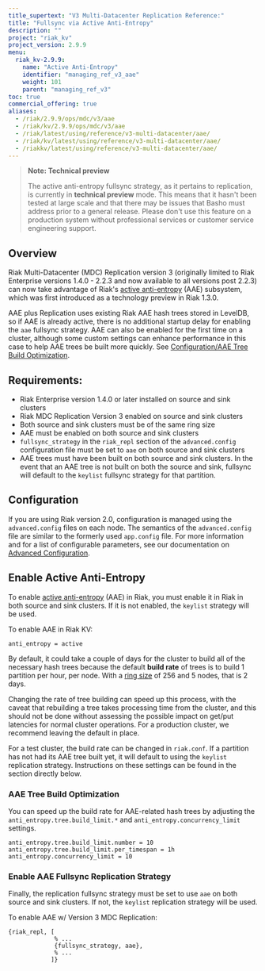 ```yaml
---
title_supertext: "V3 Multi-Datacenter Replication Reference:"
title: "Fullsync via Active Anti-Entropy"
description: ""
project: "riak_kv"
project_version: 2.9.9
menu:
  riak_kv-2.9.9:
    name: "Active Anti-Entropy"
    identifier: "managing_ref_v3_aae"
    weight: 101
    parent: "managing_ref_v3"
toc: true
commercial_offering: true
aliases:
  - /riak/2.9.9/ops/mdc/v3/aae
  - /riak/kv/2.9.9/ops/mdc/v3/aae
  - /riak/latest/using/reference/v3-multi-datacenter/aae/
  - /riak/kv/latest/using/reference/v3-multi-datacenter/aae/
  - /riakkv/latest/using/reference/v3-multi-datacenter/aae/
---
```


[glossary aae]: {{<baseurl>}}riak/kv/2.9.9/learn/glossary/#active-anti-entropy-aae
[config reference#advanced]: {{<baseurl>}}riak/kv/2.9.9/configuring/reference/#advanced-configuration
[concept clusters]: {{<baseurl>}}riak/kv/2.9.9/learn/concepts/clusters

> **Note: Technical preview**
>
> The active anti-entropy fullsync strategy, as it pertains to
replication, is currently in **technical preview** mode. This means that
it hasn't been tested at large scale and that there may be issues that
Basho must address prior to a general release. Please don't use this
feature on a production system without professional services or customer
service engineering support.

## Overview

Riak Multi-Datacenter (MDC) Replication version 3 (originally limited to Riak
Enterprise versions 1.4.0 - 2.2.3 and now available to all versions post 2.2.3) can now take advantage of Riak's [active anti-entropy][glossary aae] \(AAE) subsystem, which was first introduced as a
technology preview in Riak 1.3.0.

AAE plus Replication uses existing Riak AAE hash trees stored in
LevelDB, so if AAE is already active, there is no additional startup
delay for enabling the `aae` fullsync strategy. AAE can also be enabled
for the first time on a cluster, although some custom settings can
enhance performance in this case to help AAE trees be built more
quickly. See [Configuration/AAE Tree Build Optimization](#aae-tree-build-optimization).

## Requirements:

* Riak Enterprise version 1.4.0 or later installed on source and sink
  clusters
* Riak MDC Replication Version 3 enabled on source and sink
  clusters
* Both source and sink clusters must be of the same ring size
* AAE must be enabled on both source and sink clusters
* `fullsync_strategy` in the `riak_repl` section of the
  `advanced.config` configuration file must be set to `aae` on both
  source and sink clusters
* AAE trees must have been built on both source and sink clusters. In
  the event that an AAE tree is not built on both the source and sink,
  fullsync will default to the `keylist` fullsync strategy for that
  partition.

## Configuration

If you are using Riak version 2.0, configuration is managed
using the `advanced.config` files on
each node. The semantics of the `advanced.config` file are similar to
the formerly used `app.config` file. For more information and for a list
of configurable parameters, see our documentation on [Advanced Configuration][config reference#advanced].

## Enable Active Anti-Entropy

To enable [active anti-entropy][glossary aae] \(AAE) in Riak, you must enable it in Riak in both source and sink clusters. If it is not
enabled, the `keylist` strategy will be used.

To enable AAE in Riak KV:

```riakconf
anti_entropy = active
```

By default, it could take a couple of days for the cluster to build all
of the necessary hash trees because the default **build rate** of trees
is to build 1 partition per hour, per node. With a
[ring size][concept clusters] of 256 and 5 nodes, that is 2 days.

Changing the rate of tree building can speed up this process, with the
caveat that rebuilding a tree takes processing time from the cluster,
and this should not be done without assessing the possible impact on
get/put latencies for normal cluster operations. For a production
cluster, we recommend leaving the default in place.

For a test cluster, the build rate can be changed in `riak.conf`. If a
partition has not had its AAE tree built yet, it will default to using
the `keylist` replication strategy. Instructions on these settings can
be found in the section directly below.

<div id="aae-tree-build-optimization"></div>

### AAE Tree Build Optimization

You can speed up the build rate for AAE-related hash trees by adjusting
the `anti_entropy.tree.build_limit.*` and `anti_entropy.concurrency_limit`
settings.

```riakconf
anti_entropy.tree.build_limit.number = 10
anti_entropy.tree.build_limit.per_timespan = 1h
anti_entropy.concurrency_limit = 10
```

### Enable AAE Fullsync Replication Strategy

Finally, the replication fullsync strategy must be set to use `aae` on
both source and sink clusters. If not, the `keylist` replication
strategy will be used.

To enable AAE w/ Version 3 MDC Replication:

```advancedconfig
{riak_repl, [
             % ...
             {fullsync_strategy, aae},
             % ...
            ]}
```



